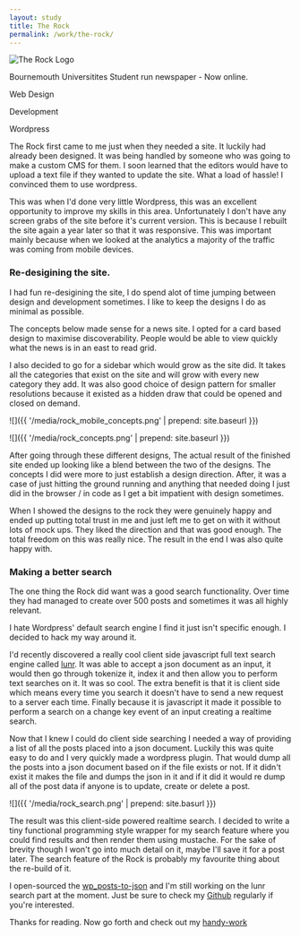 ```yaml
---
layout: study
title: The Rock
permalink: /work/the-rock/
---
```


<div class="hero container--padded background--purple">
  <div class="work__client">
    <div class="media-holder work-logo">
      <img class="logo--240" src="{{ '/media/rock_logo@2x.png' | prepend: site.baseurl }}" alt="The Rock Logo">
    </div>
    <p class="text--white align-center text--no-top-margin">Bournemouth Universitites Student run newspaper - Now online.</p>
  </div>
  <div class="work__roles align-center">
    <p class="text--white" >Web Design</p>
    <p class="text--white" >Development</p>
    <p class="text--white" >Wordpress</p>
  </div>
</div>

<div class="container container--padded content">

<p>The Rock first came to me just when they needed a site. It luckily had already been designed. It was being handled by someone who was going to make a custom CMS for them. I soon learned that the editors would have to upload a text file if they wanted to update the site. What a load of hassle! I convinced them to use wordpress.</p>

<p>This was when I'd done very little Wordpress, this was an excellent opportunity to improve my skills in this area. Unfortunately I don't have any screen grabs of the site before it's current version. This is because I rebuilt the site again a year later so that it was responsive. This was important mainly because when we looked at the analytics a majority of the traffic was coming from mobile devices.</p>

<h3 class="h3">Re-desigining the site.</h3>

<p>I had fun re-desigining the site, I do spend alot of time jumping between design and development sometimes. I like to keep the designs I do as minimal as possible.</p>

<p>The concepts below made sense for a news site. I opted for a card based design to maximise discoverability. People would be able to view quickly what the news is in an east to read grid.</p>

<p>I also decided to go for a sidebar which would grow as the site did. It takes all the categories that exist on the site and will grow with every new category they add. It was also good choice of design pattern for smaller resolutions because it existed as a hidden draw that could be opened and closed on demand.</p>

</div>

![]({{ '/media/rock_mobile_concepts.png' | prepend: site.baseurl }})

![]({{ '/media/rock_concepts.png' | prepend: site.baseurl }})

<div class="container content">

<p>After going through these different designs, The actual result of the finished site ended up looking like a blend between the two of the designs. The concepts I did were more to just establish a design direction. After, it was a case of just hitting the ground running and anything that needed doing I just did in the browser / in code as I get a bit impatient with design sometimes.</p>

<p>When I showed the designs to the rock they were genuinely happy and ended up putting total trust in me and just left me to get on with it without lots of mock ups. They liked the direction and that was good enough. The total freedom on this was really nice. The result in the end I was also quite happy with.</p>

<h3 class="h3">Making a better search</h3>

<p>The one thing the Rock did want was a good search functionality. Over time they had managed to create over 500 posts and sometimes it was all highly relevant.</p>

<p>I hate Wordpress' default search engine I find it just isn't specific enough. I decided to hack my way around it.</p>

<p>I'd recently discovered a really cool client side javascript full text search engine called <a href="http://lunrjs.com/">lunr</a>. It was able to accept a json document as an input, it would then go through tokenize it, index it and then allow you to perform text searches on it. It was so cool. The extra benefit is that it is client side which means every time you search it doesn't have to send a new request to a server each time. Finally because it is javascript it made it possible to perform a search on a change key event of an input creating a realtime search.</p>

<p>Now that I knew I could do client side searching I needed a way of providing a list of all the posts placed into a json document. Luckily this was quite easy to do and I very quickly made a wordpress plugin. That would dump all the posts into a json document based on if the file exists or not. If it didn't exist it makes the file and dumps the json in it and if it did it would re dump all of the post data if anyone is to update, create or delete a post.</p>

</div>

![]({{ '/media/rock_search.png' | prepend: site.basurl }})

<div class="container container--padded-bottom content">

<p>The result was this client-side powered realtime search. I decided to write a tiny functional programming style wrapper for my search feature where you could find results and then render them using mustache. For the sake of brevity though I won't go into much detail on it, maybe I'll save it for a post later. The search feature of the Rock is probably my favourite thing about the re-build of it.</p>

<p>I open-sourced the <a href="http://www.github.com/birdyboy18/wp_posts-to-json">wp_posts-to-json</a> and I'm still working on the lunr search part at the moment. Just be sure to check my <a href="http://www.github.com/birdyboy18/">Github</a> regularly if you're interested.</p>

<p>Thanks for reading. Now go forth and check out my <a href="http://www.bournemouthrock.co.uk" target="_blank">handy-work</a></p>

</div>
